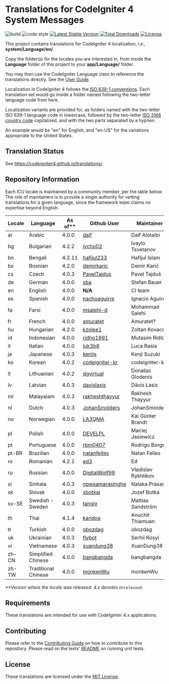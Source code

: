 # Translations for CodeIgniter 4 System Messages

![build](https://github.com/codeigniter4/translations/workflows/build/badge.svg?branch=develop)
![code style](https://github.com/codeigniter4/translations/workflows/code%20style/badge.svg?branch=develop)
[![Latest Stable Version](https://poser.pugx.org/codeigniter4/translations/v)](//packagist.org/packages/codeigniter4/translations)
[![Total Downloads](https://poser.pugx.org/codeigniter4/translations/downloads)](//packagist.org/packages/codeigniter4/translations)
[![License](https://poser.pugx.org/codeigniter4/translations/license)](//packagist.org/packages/codeigniter4/translations)

This project contains translations for CodeIgniter 4 localization, *i.e.,* **system/Language/en/**.

Copy the folder(s) for the locales you are interested in, from inside the **Language** folder of
this project to your **app/Language/** folder.

You may then use the CodeIgniter Language class to reference the translations
directly. See the [User Guide](https://codeigniter4.github.io/CodeIgniter4/outgoing/localization.html).

Localization in CodeIgniter 4 follows the
[ISO 639-1 conventions](https://en.wikipedia.org/wiki/List_of_ISO_639-1_codes). Each translation set
would go inside a folder named following the two-letter language code from here.

Localization variants are provided for, as folders named with the two-letter ISO 639-1 language code in
lowercase, followed by the two-letter [ISO 3166 country code](https://en.wikipedia.org/wiki/ISO_3166-1)
capitalized, and with the two parts separated by a hyphen.

An example would be "en" for English, and "en-US" for the variations appropriate to the United States.

## Translation Status

See <https://codeigniter4.github.io/translations/>.

## Repository Information

Each ICU locale is maintained by a community member, per the table below. The role of maintainers is to
provide a single authority for vetting translations for a given language, since the framework team
claims no expertise beyond English.

| Locale | Language            | As of** | Github User           | Maintainer
|--------|---------------------|---------|-----------------------| --------------------
| ar     | Arabic              | 4.0.0   | [daif][ar]            | Daif Alotaibi
| bg     | Bulgarian           | 4.2.2   | [ivcho02][bg]         | Ivaylo Tsvetanov
| bn     | Bengali             | 4.2.11  | [hafijul233][bn]      | Hafijul Islam
| bs     | Bosnian             | 4.2.0   | [demirkaric][bs]      | Demir Karić
| cs     | Czech               | 4.0.3   | [PavelTajdus][cs]     | Pavel Tajduš
| de     | German              | 4.0.0   | [sba][de]             | Stefan Bauer
| en     | English             | 4.0.0   | **N/A**               | CI team
| es     | Spanish             | 4.0.0   | [nachoaguirre][es]    | Ignacio Aguirre
| fa     | Farsi               | 4.0.0   | [msalehi-d][fa]       | Mohammad Salehi
| fr     | French              | 4.0.0   | [amuratet][fr]        | Amuratet?
| hu     | Hungarian           | 4.2.0   | [kzolee1][hu]         | Zoltan Kovacs
| id     | Indonesian          | 4.0.0   | [ridho1991][id]       | Mutasim Ridlo
| it     | Italian             | 4.0.0   | [luk3b8][it]          | Luca Rasia
| ja     | Japanese            | 4.0.3   | [kenjis][ja]          | Kenji Suzuki
| ko     | Korean              | 4.0.2   | [codeigniter-kr][kr]  | codeigniter-kr
| lt     | Lithuanian          | 4.0.2   | [dgvirtual][lt]       | Donatas Glodenis
| lv     | Latvian             | 4.0.3   | [davislasis][lv]      | Dāvis Lasis
| ml     | Malayalam           | 4.0.3   | [rakheshthayyur][ml]  | Rakhesh Thayyur
| nl     | Dutch               | 4.0.3   | [JohanSmolders][nl]   | JohanSmolders
| no     | Norwegian           | 4.0.0   | [LA3QMA][no]          | Kai Günter Brandt
| pl     | Polish              | 4.0.0   | [DEVELPL][pl]         | Maciej Jasiewicz
| pt     | Portuguese          | 4.0.0   | [rbm0407][pt]         | Rodrigo Borges
| pt-BR  | Brazilian           | 4.0.0   | [natanfelles][pt-BR]  | Natan Felles
| ro     | Romanian            | 4.2.1   | [ed3][ro]             | Ed
| ru     | Russian             | 4.0.0   | [DigitalWolf98][ru]   | Vladislav Rykhtikov
| si     | Sinhala             | 4.0.3   | [npwsamarasinghe][si] | Nalaka Prasad
| sk     | Slovak              | 4.0.0   | [xbotkaj][sk]         | Jozef Botka
| sv-SE  | Swedish - Sweden    | 4.0.3   | [tangix][sv-SE]       | Mattias Sandström
| th     | Thai                | 4.1.4   | [karidoe][th]         | Anuchit Thiamuan
| tr     | Turkish             | 4.0.0   | [obozdag][tr]         | obozdag
| uk     | Ukrainian           | 4.0.3   | [flybot][uk]          | Serhii Kosyi
| vi     | Vietnamese          | 4.0.3   | [xuandung38][vi]      | XuanDung38
| zh-CN  | Simplified Chinese  | 4.0.0   | [bangbangda][zh-CN]   | bangbangda
| zh-TW  | Traditional Chinese | 4.0.0   | [monkenWu][zh-TW]     | monkenWu

_**Version where the locale was released. 4.x denotes `Unreleased`._

[ar]: https://github.com/daif
[bg]: https://github.com/ivcho02
[bn]: https://github.com/hafijul233
[bs]: https://github.com/demirkaric
[cs]: https://github.com/PavelTajdus
[de]: https://github.com/sba
[es]: https://github.com/nachoaguirre
[fa]: https://github.com/msalehi-d
[fr]: https://github.com/amuratet
[hu]: https://github.com/kzolee1
[id]: https://github.com/ridho1991
[it]: https://github.com/luk3b8
[ja]: https://github.com/kenjis
[kr]: https://github.com/codeigniter-kr
[lt]: https://github.com/dgvirtual
[lv]: https://github.com/davislasis
[ml]: https://github.com/rakheshthayyur
[nl]: https://github.com/JohanSmolders
[no]: https://github.com/LA3QMA
[pl]: https://github.com/DEVELPL
[pt]: https://github.com/rbm0407
[pt-BR]: https://github.com/natanfelles
[ro]: https://github.com/ed3
[ru]: https://github.com/DigitalWolf98
[si]: https://github.com/npwsamarasinghe
[sk]: https://github.com/xbotkaj
[sv-SE]: https://github.com/tangix
[th]: https://github.com/karidoe
[tr]: https://github.com/obozdag
[uk]: https://github.com/flybot
[vi]: https://github.com/xuandung38
[zh-CN]: https://github.com/bangbangda
[zh-TW]: https://github.com/monkenWu

## Requirements

These translations are intended for use with CodeIgniter 4.x applications.

## Contributing

Please refer to the [Contributing Guide](CONTRIBUTING.md) on how to contribute to this repository. Please
read on the tests' [README](tests/README.md) on running unit tests.

## License

These translations are licensed under the [MIT License](LICENSE).
